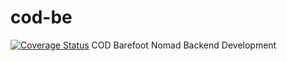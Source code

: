 # cod-be
[![Coverage Status](https://coveralls.io/repos/github/atlp-rwanda/cod-be/badge.svg?branch=develop)](https://coveralls.io/github/atlp-rwanda/cod-be?branch=develop)
COD Barefoot Nomad Backend Development
